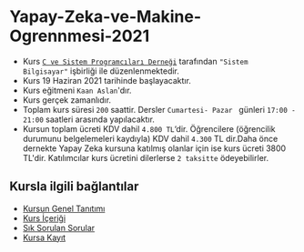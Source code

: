 # Yapay-Zeka-ve-Makine-Ogrennmesi-2021
+ Kurs [`C ve Sistem Programcıları Derneği`](http://www.csystem.org/) tarafından `"Sistem Bilgisayar"` işbirliği ile düzenlenmektedir.
+ Kurs 19 Haziran 2021 tarihinde başlayacaktır.
+ Kurs eğitmeni `Kaan Aslan`'dır.
+ Kurs gerçek zamanlıdır.
+ Toplam kurs süresi `200` saattir. Dersler `Cumartesi- Pazar ` günleri `17:00 - 21:00` saatleri arasında yapılacaktır.
+ Kursun toplam ücreti KDV dahil `4.800 TL`‘dir. Öğrencilere (öğrencilik durumunu belgelemeleri kaydıyla) KDV dahil `4.300` TL dir.Daha önce dernekte Yapay Zeka kursuna katılmış olanlar için ise kurs ücreti 3800 TL'dir. Katılımcılar kurs ücretini dilerlerse `2 taksitte` ödeyebilirler.

## Kursla ilgili bağlantılar
+ [Kursun Genel Tanıtımı](https://github.com/CSD-1993/Yapay-Zeka-ve-Makine-Ogrenmesi-2021/blob/main/kurs_tanitimi.md)
+ [Kurs İçeriği](https://github.com/CSD-1993/Yapay-Zeka-ve-Makine-Ogrenmesi-2021/blob/main/kurs_icerigi.md)
+ [Sık Sorulan Sorular](https://github.com/CSD-1993/Yapay-Zeka-ve-Makine-Ogrenmesi-2021/blob/main/sss.md)
+ [Kursa Kayıt]( https://zoom.us/meeting/register/tJMqd-qsqTMjEtRU0HlVWEa_kTHP-DJeWHcI)
